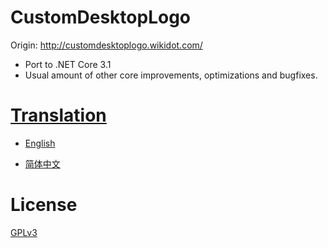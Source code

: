 # CustomDesktopLogo

Origin: http://customdesktoplogo.wikidot.com/

* Port to .NET Core 3.1
* Usual amount of other core improvements, optimizations and bugfixes.

# [Translation](https://github.com/HMBSbige/Text_Translation/tree/master/CustomDesktopLogo)

* [English](https://raw.githubusercontent.com/HMBSbige/Text_Translation/master/CustomDesktopLogo/English.ini)

* [简体中文](https://raw.githubusercontent.com/HMBSbige/Text_Translation/master/CustomDesktopLogo/zh-CN.ini)

# License
[GPLv3](LICENSE)